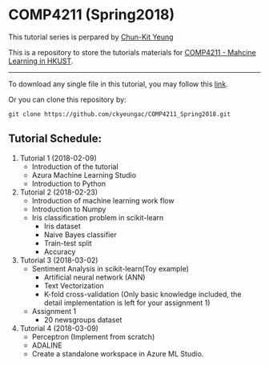 # COMP4211 (Spring2018)

This tutorial series is perpared by [Chun-Kit Yeung](https://ckyeungac.com)

This is a repository to store the tutorials materials for [COMP4211 - Mahcine Learning in HKUST](https://course.cse.ust.hk/comp4211/).

---

To download any single file in this tutorial, you may follow this [link](https://stackoverflow.com/questions/4604663/download-single-files-from-github).

Or you can clone this repository by: 
```
git clone https://github.com/ckyeungac/COMP4211_Spring2018.git
```

**Tutorial Schedule**:
---
1. Tutorial 1 (2018-02-09)
    + Introduction of the tutorial
    + Azura Machine Learning Studio
    + Introduction to Python
2. Tutorial 2 (2018-02-23)
    + Introduction of machine learning work flow
    + Introduction to Numpy
    + Iris classification problem in scikit-learn
    	+ Iris dataset
    	+ Naive Bayes classifier
    	+ Train-test split
    	+ Accuracy
3. Tutorial 3 (2018-03-02)
	+ Sentiment Analysis in scikit-learn(Toy example)
		+ Artificial neural network (ANN)
		+ Text Vectorization
		+ K-fold cross-validation (Only basic knowledge included, the detail implementation is left for your assignment 1)
	+ Assignment 1
		+ 20 newsgroups dataset
4. Tutorial 4 (2018-03-09)
    + Perceptron (Implement from scratch)
    + ADALINE
    + Create a standalone workspace in Azure ML Studio.


